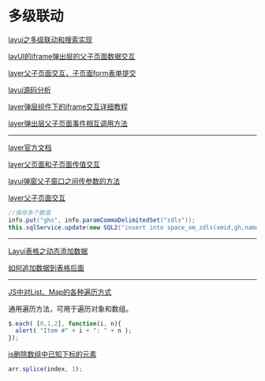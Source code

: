 # 多级联动

[layui之多级联动和搜索实现](https://blog.csdn.net/qq_26641781/article/details/84561937)

[layUI的iframe弹出层的父子页面数据交互](https://blog.csdn.net/weixin_42585871/article/details/84947343)

[layer父子页面交互，子页面form表单提交](https://blog.csdn.net/lingzhichen/article/details/78111057)

[layui源码分析](https://blog.csdn.net/s1879046/article/category/7050285)

[layer弹层组件下的iframe交互详细教程](https://fly.layui.com/jie/9320/)

[layer弹出层父子页面事件相互调用方法](https://www.jb51.net/article/145817.htm)

---

[layer官方文档](http://layer.layui.com/)

[layer父页面和子页面传值交互](https://blog.csdn.net/CoderBruis/article/details/82424862)

[layui弹窗父子窗口之间传参数的方法](https://blog.csdn.net/babyxue/article/details/76854106)

[layer父子页面交互](https://blog.csdn.net/dragonpeng2008/article/details/52607005)

```java
//保存多个数值
info.put("ghs", info.paramCommaDelimitedSet("zdls"));
this.sqlService.update(new SQL2("insert into space_xm_zdls(xmid,gh,name) select :id,gh,xm from dev_teacher where gh in (:ghs) ").param(info));
```

---

[Layui表格之动态添加数据](https://www.cnblogs.com/Kingram/p/10514808.html)

[如何追加数据到表格后面](https://jingyan.baidu.com/article/6525d4b1aa3898ac7d2e942a.html)

---

[JS中对List、Map的各种遍历方式](https://blog.csdn.net/soicant/article/details/79318181)

通用遍历方法，可用于遍历对象和数组。

```js
$.each( [0,1,2], function(i, n){
  alert( "Item #" + i + ": " + n );
});
```

[js删除数组中已知下标的元素](https://blog.csdn.net/dongli5012/article/details/85042270)

```js
arr.splice(index, 1);
```
